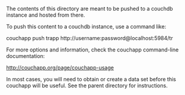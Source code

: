 The contents of this directory are meant to be pushed to a couchdb instance and hosted from there.

To push this content to a couchdb instance, use a command like:

   couchapp push trapp http://username:password@localhost:5984/tr

For more options and information, check the couchapp command-line documentation:

http://couchapp.org/page/couchapp-usage

In most cases, you will need to obtain or create a data set before this couchapp will be useful.  See the parent directory for instructions.